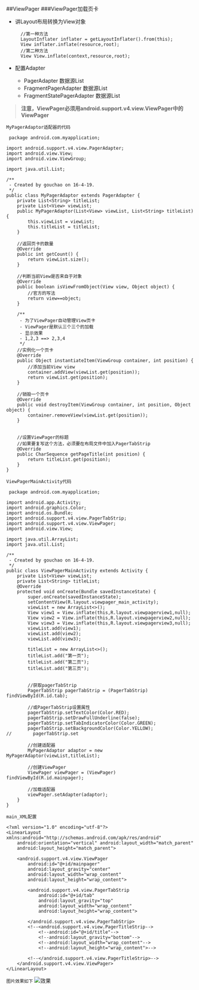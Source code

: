 ##ViewPager
###ViewPager加载页卡

* 讲Layout布局转换为View对象

        //第一种方法
        LayoutInflater inflater = getLayoutInflater().from(this);
        View inflater.inflate(resource,root);
        //第二种方法
        View View.inflate(context,resource,root);

* 配置Adapter
    - PagerAdapter 数据源List<View>
    - FragmentPagerAdapter 数据源List<Fragment>
    - FragmentStatePagerAdapter 数据源List<Fragment>

> **注意，ViewPager必须用android.support.v4.view.ViewPager中的ViewPager**     

`MyPagerAdaptor适配器的代码`    

     package android.com.myapplication;

    import android.support.v4.view.PagerAdapter;
    import android.view.View;
    import android.view.ViewGroup;

    import java.util.List;

    /**
     - Created by gouchao on 16-4-19.
     */
    public class MyPagerAdaptor extends PagerAdapter {
        private List<String> titleList;
        private List<View> viewList;
        public MyPagerAdaptor(List<View> viewList, List<String> titleList){
            this.viewList = viewList;
            this.titleList = titleList;
        }

        //返回页卡的数量
        @Override
        public int getCount() {
            return viewList.size();
        }

        //判断当前View是否来自于对象
        @Override
        public boolean isViewFromObject(View view, Object object) {
            //官方的写法
            return view==object;
        }

        /**
         - 为了ViewPager自动管理View页卡
         - ViewPager是默认三个三个的加载
         - 显示效果
         - 1,2,3 ==> 2,3,4
         */
        //实例化一个页卡
        @Override
        public Object instantiateItem(ViewGroup container, int position) {
            //添加当前View view
            container.addView(viewList.get(position));
            return viewList.get(position);
        }

        //销毁一个页卡
        @Override
        public void destroyItem(ViewGroup container, int position, Object object) {
            container.removeView(viewList.get(position));
        }


        //设置ViewPager的标题
        //如果要复写这个方法，必须要在布局文件中加入PagerTabStrip
        @Override
        public CharSequence getPageTitle(int position) {
            return titleList.get(position);
        }
    }


`ViewPagerMainActivity代码`    

     package android.com.myapplication;

    import android.app.Activity;
    import android.graphics.Color;
    import android.os.Bundle;
    import android.support.v4.view.PagerTabStrip;
    import android.support.v4.view.ViewPager;
    import android.view.View;

    import java.util.ArrayList;
    import java.util.List;

    /**
     - Created by gouchao on 16-4-19.
     */
    public class ViewPagerMainActivity extends Activity {
        private List<View> viewList;
        private List<String> titleList;
        @Override
        protected void onCreate(Bundle savedInstanceState) {
            super.onCreate(savedInstanceState);
            setContentView(R.layout.viewpager_main_activity);
            viewList = new ArrayList<>();
            View view1 = View.inflate(this,R.layout.viewpagerview1,null);
            View view2 = View.inflate(this,R.layout.viewpagerview2,null);
            View view3 = View.inflate(this,R.layout.viewpagerview3,null);
            viewList.add(view1);
            viewList.add(view2);
            viewList.add(view3);

            titleList = new ArrayList<>();
            titleList.add("第一页");
            titleList.add("第二页");
            titleList.add("第三页");


            //获取pagerTabStrip
            PagerTabStrip pagerTabStrip = (PagerTabStrip) findViewById(R.id.tab);

            //或PagerTabStrip设置属性
            pagerTabStrip.setTextColor(Color.RED);
            pagerTabStrip.setDrawFullUnderline(false);
            pagerTabStrip.setTabIndicatorColor(Color.GREEN);
            pagerTabStrip.setBackgroundColor(Color.YELLOW);
    //        pagerTabStrip.set

            //创建适配器
            MyPagerAdaptor adaptor = new MyPagerAdaptor(viewList,titleList);

            //创建ViewPager
            ViewPager viewPager = (ViewPager) findViewById(R.id.mainpager);

            //加载适配器
            viewPager.setAdapter(adaptor);
        }
    }


`main_XML配置`      

    <?xml version="1.0" encoding="utf-8"?>
    <LinearLayout xmlns:android="http://schemas.android.com/apk/res/android"
        android:orientation="vertical" android:layout_width="match_parent"
        android:layout_height="match_parent">

        <android.support.v4.view.ViewPager
            android:id="@+id/mainpager"
            android:layout_gravity="center"
            android:layout_width="wrap_content"
            android:layout_height="wrap_content">

            <android.support.v4.view.PagerTabStrip
                android:id="@+id/tab"
                android:layout_gravity="top"
                android:layout_width="wrap_content"
                android:layout_height="wrap_content">

            </android.support.v4.view.PagerTabStrip>
            <!--<android.support.v4.view.PagerTitleStrip-->
                <!--android:id="@+id/title"-->
                <!--android:layout_gravity="bottom"-->
                <!--android:layout_width="wrap_content"-->
                <!--android:layout_height="wrap_content">-->

            <!--</android.support.v4.view.PagerTitleStrip>-->
        </android.support.v4.view.ViewPager>
    </LinearLayout>    

`图片效果如下`
![效果](http://7xp423.com1.z0.glb.clouddn.com/ViewPager.png)